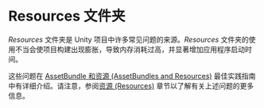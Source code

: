 # Resources 文件夹

_Resources_ 文件夹是 Unity 项目中许多常见问题的来源。_Resources_ 文件夹的使用不当会使项目构建出现膨胀，导致内存消耗过高，并显著增加应用程序启动时间。

这些问题在 [AssetBundle 和资源 (AssetBundles and Resources)](https://unity3d.com/learn/tutorials/topics/best-practices/guide-assetbundles-and-resources) 最佳实践指南中有详细介绍。请注意，参阅[资源 (Resources)](https://unity3d.com/learn/tutorials/topics/best-practices/resources-folder) 章节以了解有关上述问题的更多信息。

